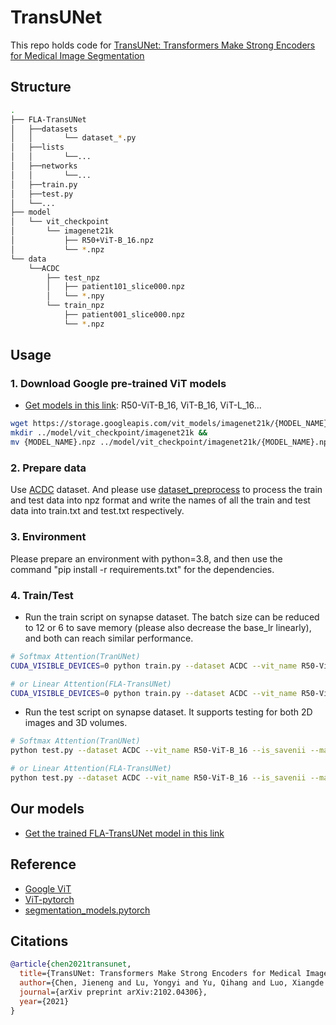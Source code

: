 # TransUNet
This repo holds code for [TransUNet: Transformers Make Strong Encoders for Medical Image Segmentation](https://arxiv.org/pdf/2102.04306.pdf)

## Structure


```bash
.
├── FLA-TransUNet
│   ├──datasets
│   │       └── dataset_*.py
│   ├──lists
│   │       └──...
│   ├──networks
│   │       └──...
│   ├──train.py
│   ├──test.py
│   └──...
├── model
│   └── vit_checkpoint
│       └── imagenet21k
│           ├── R50+ViT-B_16.npz
│           └── *.npz
└── data
    └──ACDC
        ├── test_npz
        │   ├── patient101_slice000.npz
        │   └── *.npy
        └── train_npz
            ├── patient001_slice000.npz
            └── *.npz
```

## Usage

### 1. Download Google pre-trained ViT models
* [Get models in this link](https://console.cloud.google.com/storage/vit_models/): R50-ViT-B_16, ViT-B_16, ViT-L_16...
```bash
wget https://storage.googleapis.com/vit_models/imagenet21k/{MODEL_NAME}.npz &&
mkdir ../model/vit_checkpoint/imagenet21k &&
mv {MODEL_NAME}.npz ../model/vit_checkpoint/imagenet21k/{MODEL_NAME}.npz
```

### 2. Prepare data

Use [ACDC](https://www.kaggle.com/datasets/samdazel/automated-cardiac-diagnosis-challenge-miccai17) dataset. And please use [dataset_preprocess](FLA-TransUNet/dataset_preprocess) to process the train and test data into npz format and write the names of all the train and test data into train.txt and test.txt respectively.

### 3. Environment

Please prepare an environment with python=3.8, and then use the command "pip install -r requirements.txt" for the dependencies.

### 4. Train/Test

- Run the train script on synapse dataset. The batch size can be reduced to 12 or 6 to save memory (please also decrease the base_lr linearly), and both can reach similar performance.

```bash
# Softmax Attention(TranUNet)
CUDA_VISIBLE_DEVICES=0 python train.py --dataset ACDC --vit_name R50-ViT-B_16 --max_epochs 50 --n_gpu 1 --attention Attention

# or Linear Attention(FLA-TransUNet)
CUDA_VISIBLE_DEVICES=0 python train.py --dataset ACDC --vit_name R50-ViT-B_16 --max_epochs 50 --n_gpu 1
```

- Run the test script on synapse dataset. It supports testing for both 2D images and 3D volumes.

```bash
# Softmax Attention(TranUNet)
python test.py --dataset ACDC --vit_name R50-ViT-B_16 --is_savenii --max_epochs 50 --attention Attention --pretrain_path your_path

# or Linear Attention(FLA-TransUNet)
python test.py --dataset ACDC --vit_name R50-ViT-B_16 --is_savenii --max_epochs 50 --pretrain_path your_path
```

## Our models
* [Get the trained FLA-TransUNet model in this link](https://drive.google.com/drive/folders/15BLoKhiJCowPlYBgbJMsPUa0OEd5wzf5?usp=sharing)

## Reference
* [Google ViT](https://github.com/google-research/vision_transformer)
* [ViT-pytorch](https://github.com/jeonsworld/ViT-pytorch)
* [segmentation_models.pytorch](https://github.com/qubvel/segmentation_models.pytorch)

## Citations

```bibtex
@article{chen2021transunet,
  title={TransUNet: Transformers Make Strong Encoders for Medical Image Segmentation},
  author={Chen, Jieneng and Lu, Yongyi and Yu, Qihang and Luo, Xiangde and Adeli, Ehsan and Wang, Yan and Lu, Le and Yuille, Alan L., and Zhou, Yuyin},
  journal={arXiv preprint arXiv:2102.04306},
  year={2021}
}
```
